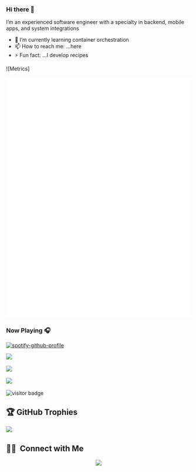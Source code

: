 ### Hi there 👋

 I’m an experienced software engineer with a specialty in backend, mobile apps, and system integrations
 
- 🌱 I’m currently learning container orchestration
- 📫 How to reach me: ...here
- ⚡ Fun fact: ...I develop recipes

![Metrics]

<img src="./github-metrics.svg">


### Now Playing 🎧
[![spotify-github-profile](https://spotify-github-profile.vercel.app/api/view?uid=31nm2vysignr2m5mn2sx42esz5ma&cover_image=true&theme=default&bar_color=91d190&bar_color_cover=false)](https://open.spotify.com/user/31nm2vysignr2m5mn2sx42esz5ma?si=re-6p8U5RK2t2_6Bt6RLUw&utm_source=copy-link&nd=1)

<!--img align='left' src="https://github-readme-stats.vercel.app/api?username=masgeek&show_icons=true&count_private=true"/-->

<a href="https://github.com/masgeek"><img width="50%" src="https://github-readme-stats.vercel.app/api?username=masgeek&count_private=true&theme=omni&title_color=7CF3A0"></a>

<a href="https://github.com/masgeek"><img width="50%" src="http://github-readme-streak-stats.herokuapp.com/?user=masgeek&theme=radical&date_format=M%20j%5B%2C%20Y%5D&ring=7CF3A0&fire=7CF3A0&sideNums=7CF3A0&count_private=true"></a>

![](https://github-readme-stats.vercel.app/api/top-langs/?username=masgeek&theme=omni&hide_border=false&include_all_commits=true&count_private=true&layout=compact)

<img src="https://visitor-badge.laobi.icu/badge?page_id=masgeek.masgeek" alt="visitor badge"/>


## 🏆 GitHub Trophies
![](https://github-profile-trophy.vercel.app/?username=masgeek&theme=tokyonight&no-frame=false&no-bg=false&margin-w=4)

##  🤝🏻 &nbsp;Connect with Me

<p align="center">
<a href="https://www.linkedin.com/in/munywele">
 <img src="https://img.shields.io/badge/Sammy%20M----brightgreen?style=flat-square&logo=Linkedin&logoColor=white"/></a>

 </p>
